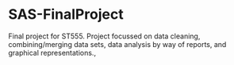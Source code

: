 # SAS-FinalProject
Final project for ST555. Project focussed on data cleaning, combining/merging data sets, data analysis by way of reports, and graphical representations., 
